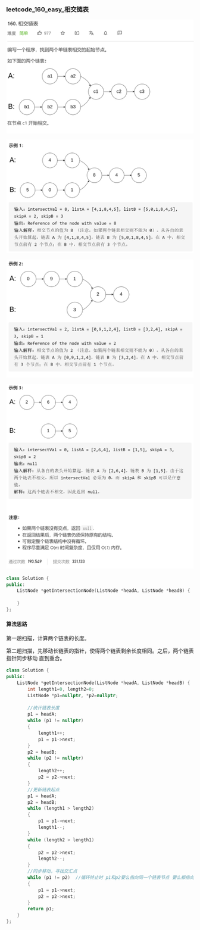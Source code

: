 ### leetcode_160_easy_相交链表

![image-20210213152822429](leetcode_160_easy_相交链表.assets/image-20210213152822429.png)

![image-20210213152834081](leetcode_160_easy_相交链表.assets/image-20210213152834081.png)

![image-20210213152843449](leetcode_160_easy_相交链表.assets/image-20210213152843449.png)

![image-20210213152854874](leetcode_160_easy_相交链表.assets/image-20210213152854874.png)

```c++
class Solution {
public:
    ListNode *getIntersectionNode(ListNode *headA, ListNode *headB) {
        
    }
};
```

#### 算法思路

第一趟扫描，计算两个链表的长度。

第二趟扫描，先移动长链表的指针，使得两个链表剩余长度相同。之后，两个链表指针同步移动 直到重合。

```c++
class Solution {
public:
	ListNode *getIntersectionNode(ListNode *headA, ListNode *headB) {
		int length1=0, length2=0;
		ListNode *p1=nullptr, *p2=nullptr;

		//统计链表长度
		p1 = headA;
		while (p1 != nullptr)
		{
			length1++;
			p1 = p1->next;
		}
		p2 = headB;
		while (p2 != nullptr)
		{
			length2++;
			p2 = p2->next;
		}
		//更新链表起点
		p1 = headA;
		p2 = headB;
		while (length1 > length2)
		{
			p1 = p1->next;
			length1--;
		}
		while (length2 > length1)
		{
			p2 = p2->next;
			length2--;
		}
		//同步移动，寻找交汇点
		while (p1 != p2)  //循环终止时 p1和p2要么指向同一个链表节点 要么都指向nullptr
		{
			p1 = p1->next;
			p2 = p2->next;
		}
		return p1;
	}
};
```

